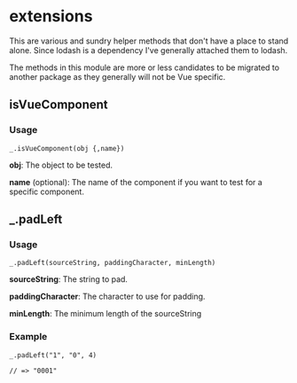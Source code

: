 # extensions

This are various and sundry helper methods that don't have a place to stand alone. Since lodash is a dependency I've generally attached them to lodash.

The methods in this module are more or less candidates to be migrated to another package as they generally will not be Vue specific.

## isVueComponent

### Usage
```
_.isVueComponent(obj {,name})
```

**obj**: The object to be tested.

**name** (optional): The name of the component if you want to test for a specific component.

## _.padLeft

### Usage
```
_.padLeft(sourceString, paddingCharacter, minLength)
```

**sourceString**: The string to pad.

**paddingCharacter**: The character to use for padding.

**minLength**: The minimum length of the sourceString

### Example

```
_.padLeft("1", "0", 4)

// => "0001"
```
